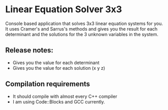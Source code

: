 # Linear Equation Solver 3x3

Console based application that solves 3x3 linear equation systems for you. It uses Cramer's and Sarrus's methods and gives you the result for each determinant and the solutions for the 3 unknown variables in the system.

## Release notes: 
* Gives you the value for each determinant
* Gives you the value for each solution (x y z)

## Compilation requirements
* It should compile with almost every C++ compiler
* I am using Code::Blocks and GCC currently.